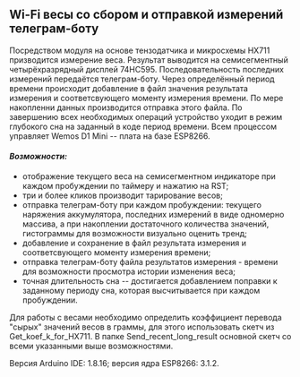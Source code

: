 ## Wi-Fi весы со сбором и отправкой измерений телеграм-боту

Посредством модуля на основе тензодатчика и микросхемы HX711 призводится измерение веса. Результат выводится на семисегментный четырёхразрядный дисплей 74HC595. Последовательность последних измерений передаётся телеграм-боту. Через определённый период времени происходит добавление в файл значения результата измерения и соответсвующего моменту измерения времени. По мере накопленни данных производится отправка этого файла. По завершению всех необходимых операций устройство уходит в режим глубокого сна на заданный в коде период времени. Всем процессом управляет Wemos D1 Mini -- плата на базе ESP8266.

#### ___Возможности:___
+ отображение текущего веса на семисегментном индикаторе при каждом пробуждении по таймеру и нажатию на RST;
+ три и более кликов производит тарирование весов;
+ отправка телеграм-боту при каждом пробуждении: текущего наряжения аккумулятора, последних измерений в виде одномерно массива, а при накоплении достаточного количества значений, гистограммы для возможности визуально оценить тренд;
+ добавление и сохранение в файл результата измерения и соответсвующего моменту измерения времени;
+ отправка телеграм-боту файла результатов измерения - времени для возможности просмотра истории изменения веса;
+ точная длительность сна -- достигается добавлением поправки к заданному периоду сна, которая высчитывается при каждом пробуждении.

Для работы с весами необходимо определить коэффициент перевода "сырых" значений весов в граммы, для этого использовать скетч из   Get_koef_k_for_HX711. В папке Send_recent_long_result основной скетч со всеми указанными выше возможностями.

Версия Arduino IDE: 1.8.16; версия ядра ESP8266: 3.1.2.
